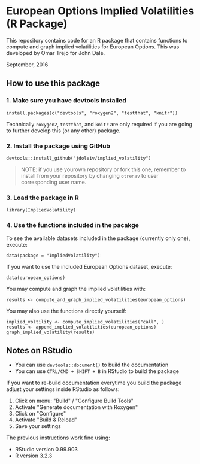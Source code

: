# European Options Implied Volatilities (R Package)

This repository contains code for an R package that contains functions to compute and graph implied volatilities for European Options. This was developed by Omar Trejo for John Dale.

September, 2016

## How to use this package

### 1. Make sure you have devtools installed

```
install.packages(c("devtools", "roxygen2", "testthat", "knitr"))
```

Technically `roxygen2`, `testthat`, and `knitr` are only required if you are going to further develop this (or any other) package.

### 2. Install the package using GitHub

```
devtools::install_github("jdoleiv/implied_volatility")
```

> NOTE: if you use yourown repository or fork this one, remember to install from your repository by changing `otrenav` to user corresponding user name.

### 3. Load the package in R

```
library(ImpliedVolatility)
```

### 4. Use the functions included in the pacakge

To see the available datasets included in the package (currently only one), execute:

```
data(package = "ImpliedVolatility")
```

If you want to use the included European Options dataset, execute:

```
data(european_options)
```

You may compute and graph the implied volatilities with:

```
results <- compute_and_graph_implied_volatilities(european_options)
```

You may also use the functions directly yourself:

```
implied_voltility <- compute_implied_volatilities("call", )
results <- append_implied_volatilities(european_options)
graph_implied_volatility(results)
```

## Notes on RStudio

- You can use `devtools::document()` to build the documentation
- You can use `CTRL/CMD + SHIFT + B` in RStudio to build the package

If you want to re-build documentation everytime you build the package adjust your settings inside RStudio as follows:

1. Click on menu: "Build" / "Configure Build Tools"
2. Activate "Generate documentation with Roxygen"
3. Click on "Configure"
4. Activate "Build & Reload"
5. Save your settings

The previous instructions work fine using:

- RStudio version 0.99.903
- R version 3.2.3
